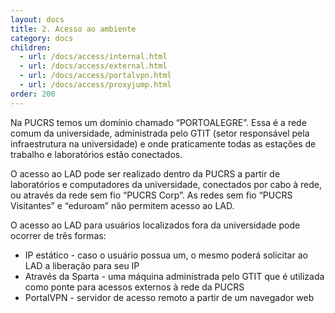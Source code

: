 ```yaml
---
layout: docs
title: 2. Acesso ao ambiente
category: docs
children:
  - url: /docs/access/internal.html
  - url: /docs/access/external.html
  - url: /docs/access/portalvpn.html
  - url: /docs/access/proxyjump.html
order: 200
---
```


Na PUCRS temos um domínio chamado “PORTOALEGRE”. Essa é a rede comum da universidade, administrada pelo GTIT (setor responsável pela infraestrutura na universidade) e onde praticamente todas as estações de trabalho e laboratórios estão conectados.

O acesso ao LAD pode ser realizado dentro da PUCRS a partir de laboratórios e computadores da universidade, conectados por cabo à rede, ou através da rede sem fio “PUCRS Corp”. As redes sem fio “PUCRS Visitantes” e “eduroam” não permitem acesso ao LAD.

O acesso ao LAD para usuários localizados fora da universidade pode ocorrer de três formas:

*   IP estático - caso o usuário possua um, o mesmo poderá solicitar ao LAD a liberação para seu IP
*   Através da Sparta - uma máquina administrada pelo GTIT que é utilizada como ponte para acessos externos à rede da PUCRS
*   PortalVPN - servidor de acesso remoto a partir de um navegador web